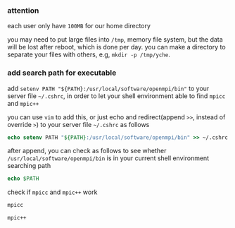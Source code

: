 ### attention

each user only have `100MB` for our home directory

you may need to put large files into `/tmp`, memory file system, but the data will be lost after reboot, which is done per day. you can make a directory to separate your files with others, e.g, `mkdir -p /tmp/yche`.

### add search path for executable

add `setenv PATH "${PATH}:/usr/local/software/openmpi/bin"` to your server file `~/.cshrc`, in order to let your shell environment able to find `mpicc` and `mpic++`

you can use `vim` to add this, or just echo and redirect(append `>>`, instead of override `>`) to your server file `~/.cshrc` as follows

```tcsh
echo setenv PATH "${PATH}:/usr/local/software/openmpi/bin" >> ~/.cshrc
```

after append, you can check as follows to see whether `/usr/local/software/openmpi/bin` is in your current shell environment searching path

```tcsh
echo $PATH
```

check if `mpicc` and `mpic++` work

```tcsh
mpicc
```

```tcsh
mpic++
```

